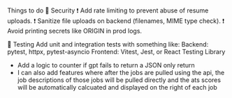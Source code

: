 Things to do 
🔐 Security
❗ Add rate limiting to prevent abuse of resume uploads.
❗ Sanitize file uploads on backend (filenames, MIME type check).
❗ Avoid printing secrets like ORIGIN in prod logs.

🧪 Testing
Add unit and integration tests with something like:
Backend: pytest, httpx, pytest-asyncio
Frontend: Vitest, Jest, or React Testing Library

- Add a logic to counter if gpt fails to return a JSON only return 
- I can also add features where after the jobs are pulled using the api, the job 
descriptions of those jobs will be pulled directly and the ats scores will be
automatically calcuated and displayed on the right of each job